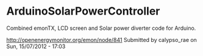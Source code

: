 ArduinoSolarPowerController
===========================

Combined emonTX, LCD screen and Solar power diverter code for Arduino.



http://openenergymonitor.org/emon/node/841
Submitted by calypso_rae on Sun, 15/07/2012 - 17:03


